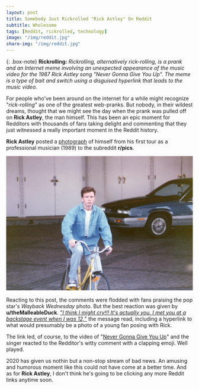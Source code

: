 ```yaml
---
layout: post
title: Somebody Just Rickrolled "Rick Astley" On Reddit
subtitle: Wholesome
tags: [Reddit, rickrolled, technology]
image: "/img/reddit.jpg"
share-img: "/img/reddit.jpg"
---
```


{: .box-note}
**Rickrolling:** *Rickrolling, alternatively rick-rolling, is a prank and an Internet meme involving an unexpected appearance of the music video for the 1987 Rick Astley song "Never Gonna Give You Up". The meme is a type of bait and switch using a disguised hyperlink that leads to the music video.*

For people who've been around on the internet for a while might recognize "*rick-rolling*" as one of the greatest web-pranks. But nobody, in their wildest dreams, thought that we might see the day when the prank was pulled off on **Rick Astley**, the man himself. This has been an epic moment for Redditors with thousands of fans taking delight and commenting that they just witnessed a really important moment in the Reddit history.

**Rick Astley** posted a <a href="https://www.reddit.com/r/pics/comments/haucpf/ive_found_a_few_funny_memories_during_lockdown/">photograph</a> of himself from his first tour as a professional musician (1989) to the subreddit **r/pics**.

<img src="/img/reddit1.jpg" alt="Rick Astley">

Reacting to this post, the comments were flodded with fans praising the pop star's *Wayback Wednesday* photo. But the best reaction was given by **u/theMalleableDuck**. <a href="https://www.reddit.com/r/pics/comments/haucpf/ive_found_a_few_funny_memories_during_lockdown/fv505w1/">"*I think I might cry!!! It's actually you. I met you at a backstage event when I was 12,*"</a> the message read, including a hyperlink to what would presumably be a photo of a young fan posing with Rick.

<im src="/img/reddit2.jpg" alt="Rickrolled">

The link led, of course, to the video of "<a href="https://www.youtube.com/watch?v=dQw4w9WgXcQ">Never Gonna Give You Up</a>" and the singer reacted to the Redditor's witty comment with a clapping emoji. Well played.

2020 has given us nothin but a non-stop stream of bad news. An amusing and humorous moment like this could not have come at a better time. And as for **Rick Astley**, I don't think he's going to be clicking any more Reddit links anytime soon.
